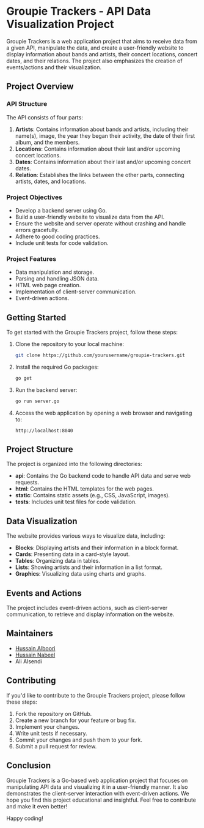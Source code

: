 # Groupie Trackers - API Data Visualization Project

Groupie Trackers is a web application project that aims to receive data from a given API, manipulate the data, and create a user-friendly website to display information about bands and artists, their concert locations, concert dates, and their relations. The project also emphasizes the creation of events/actions and their visualization.

## Project Overview

### API Structure

The API consists of four parts:

1. **Artists**: Contains information about bands and artists, including their name(s), image, the year they began their activity, the date of their first album, and the members.
2. **Locations**: Contains information about their last and/or upcoming concert locations.
3. **Dates**: Contains information about their last and/or upcoming concert dates.
4. **Relation**: Establishes the links between the other parts, connecting artists, dates, and locations.

### Project Objectives

- Develop a backend server using Go.
- Build a user-friendly website to visualize data from the API.
- Ensure the website and server operate without crashing and handle errors gracefully.
- Adhere to good coding practices.
- Include unit tests for code validation.

### Project Features

- Data manipulation and storage.
- Parsing and handling JSON data.
- HTML web page creation.
- Implementation of client-server communication.
- Event-driven actions.

## Getting Started

To get started with the Groupie Trackers project, follow these steps:

1. Clone the repository to your local machine:

   ```bash
   git clone https://github.com/yourusername/groupie-trackers.git
   ```

2. Install the required Go packages:

   ```bash
   go get
   ```

3. Run the backend server:

   ```bash
   go run server.go
   ```

4. Access the web application by opening a web browser and navigating to:

   ```
   http://localhost:8040
   ```

## Project Structure

The project is organized into the following directories:

- **api**: Contains the Go backend code to handle API data and serve web requests.
- **html**: Contains the HTML templates for the web pages.
- **static**: Contains static assets (e.g., CSS, JavaScript, images).
- **tests**: Includes unit test files for code validation.

## Data Visualization

The website provides various ways to visualize data, including:

- **Blocks**: Displaying artists and their information in a block format.
- **Cards**: Presenting data in a card-style layout.
- **Tables**: Organizing data in tables.
- **Lists**: Showing artists and their information in a list format.
- **Graphics**: Visualizing data using charts and graphs.

## Events and Actions

The project includes event-driven actions, such as client-server communication, to retrieve and display information on the website.

## Maintainers

- [Hussain Alboori](https://github.com/hussainalboori)
- [Hussain Nabeel](https://github.com/7ussainnabeel)
- Ali Alsendi

## Contributing

If you'd like to contribute to the Groupie Trackers project, please follow these steps:

1. Fork the repository on GitHub.
2. Create a new branch for your feature or bug fix.
3. Implement your changes.
4. Write unit tests if necessary.
5. Commit your changes and push them to your fork.
6. Submit a pull request for review.

## Conclusion

Groupie Trackers is a Go-based web application project that focuses on manipulating API data and visualizing it in a user-friendly manner. It also demonstrates the client-server interaction with event-driven actions. We hope you find this project educational and insightful. Feel free to contribute and make it even better!

Happy coding!